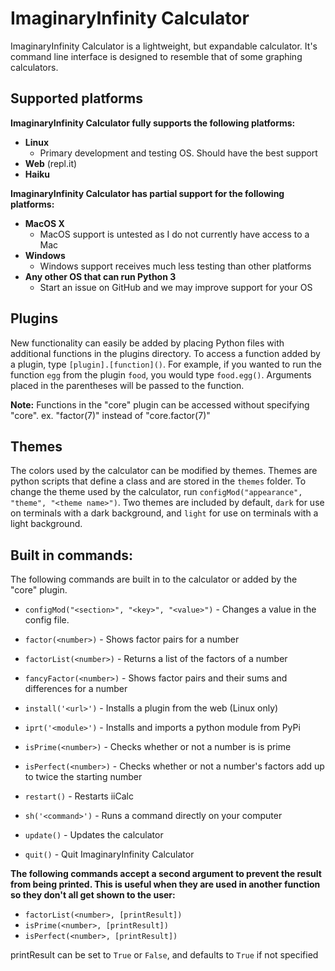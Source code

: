# ImaginaryInfinity Calculator

ImaginaryInfinity Calculator is a lightweight, but expandable calculator. It's
command line interface is designed to resemble that of some graphing
calculators.

## Supported platforms
**ImaginaryInfinity Calculator fully supports the following platforms:**
- **Linux**
	- Primary development and testing OS. Should have the best support
- **Web** (repl.it)
- **Haiku**

**ImaginaryInfinity Calculator has partial support for the following platforms:**
- **MacOS X**
	- MacOS support is untested as I do not currently have access to a Mac
- **Windows**
	- Windows support receives much less testing than other platforms
- **Any other OS that can run Python 3**
	- Start an issue on GitHub and we may improve support for your OS

## Plugins
New functionality can easily be added by placing Python files with additional functions in the plugins directory. To access a function added by a plugin, type `[plugin].[function]()`. For example, if you wanted to run the function `egg` from the plugin `food`, you would type `food.egg()`. Arguments placed in the parentheses will be passed to the function.

**Note:**
Functions in the "core" plugin can be accessed without specifying "core".
ex. "factor(7)" instead of "core.factor(7)"

## Themes
The colors used by the calculator can be modified by themes. Themes are python scripts that define a class and are stored in the `themes` folder. To change the theme used by the calculator, run `configMod("appearance", "theme", "<theme name>")`. Two themes are included by default, `dark` for use on terminals with a dark background, and `light` for use on terminals with a light background.

## Built in commands:
The following commands are built in to the calculator or added by the "core"
plugin.

- `configMod("<section>", "<key>", "<value>")` - Changes a value in the config file.

- `factor(<number>)` - Shows factor pairs for a number

- `factorList(<number>)` - Returns a list of the factors of a number

- `fancyFactor(<number>)` - Shows factor pairs and their sums and differences for
a number

- `install('<url>')` - Installs a plugin from the web (Linux only)

- `iprt('<module>')` - Installs and imports a python module from PyPi

- `isPrime(<number>)` - Checks whether or not a number is is prime

- `isPerfect(<number>)` - Checks whether or not a number's factors add up to twice the
starting number

- `restart()` - Restarts iiCalc

- `sh('<command>')` - Runs a command directly on your computer

- `update()` - Updates the calculator

- `quit()` - Quit ImaginaryInfinity Calculator

**The following commands accept a second argument to prevent the result from being
printed. This is useful when they are used in another function so they don't
all get shown to the user:**

- `factorList(<number>, [printResult])`
- `isPrime(<number>, [printResult])`
- `isPerfect(<number>, [printResult])`

printResult can be set to `True` or `False`, and defaults to `True` if not specified
